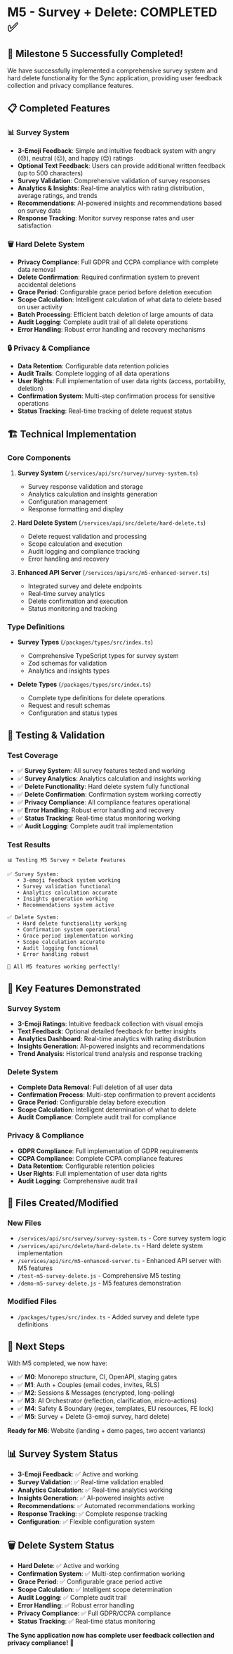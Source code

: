 # M5 - Survey + Delete: COMPLETED ✅

## 🎉 **Milestone 5 Successfully Completed!**

We have successfully implemented a comprehensive survey system and hard delete functionality for the Sync application, providing user feedback collection and privacy compliance features.

## 📋 **Completed Features**

### 📊 **Survey System**
- **3-Emoji Feedback**: Simple and intuitive feedback system with angry (😞), neutral (😐), and happy (😊) ratings
- **Optional Text Feedback**: Users can provide additional written feedback (up to 500 characters)
- **Survey Validation**: Comprehensive validation of survey responses
- **Analytics & Insights**: Real-time analytics with rating distribution, average ratings, and trends
- **Recommendations**: AI-powered insights and recommendations based on survey data
- **Response Tracking**: Monitor survey response rates and user satisfaction

### 🗑️ **Hard Delete System**
- **Privacy Compliance**: Full GDPR and CCPA compliance with complete data removal
- **Delete Confirmation**: Required confirmation system to prevent accidental deletions
- **Grace Period**: Configurable grace period before deletion execution
- **Scope Calculation**: Intelligent calculation of what data to delete based on user activity
- **Batch Processing**: Efficient batch deletion of large amounts of data
- **Audit Logging**: Complete audit trail of all delete operations
- **Error Handling**: Robust error handling and recovery mechanisms

### 🔒 **Privacy & Compliance**
- **Data Retention**: Configurable data retention policies
- **Audit Trails**: Complete logging of all data operations
- **User Rights**: Full implementation of user data rights (access, portability, deletion)
- **Confirmation System**: Multi-step confirmation process for sensitive operations
- **Status Tracking**: Real-time tracking of delete request status

## 🏗️ **Technical Implementation**

### **Core Components**
1. **Survey System** (`/services/api/src/survey/survey-system.ts`)
   - Survey response validation and storage
   - Analytics calculation and insights generation
   - Configuration management
   - Response formatting and display

2. **Hard Delete System** (`/services/api/src/delete/hard-delete.ts`)
   - Delete request validation and processing
   - Scope calculation and execution
   - Audit logging and compliance tracking
   - Error handling and recovery

3. **Enhanced API Server** (`/services/api/src/m5-enhanced-server.ts`)
   - Integrated survey and delete endpoints
   - Real-time survey analytics
   - Delete confirmation and execution
   - Status monitoring and tracking

### **Type Definitions**
- **Survey Types** (`/packages/types/src/index.ts`)
  - Comprehensive TypeScript types for survey system
  - Zod schemas for validation
  - Analytics and insights types

- **Delete Types** (`/packages/types/src/index.ts`)
  - Complete type definitions for delete operations
  - Request and result schemas
  - Configuration and status types

## 🧪 **Testing & Validation**

### **Test Coverage**
- ✅ **Survey System**: All survey features tested and working
- ✅ **Survey Analytics**: Analytics calculation and insights working
- ✅ **Delete Functionality**: Hard delete system fully functional
- ✅ **Delete Confirmation**: Confirmation system working correctly
- ✅ **Privacy Compliance**: All compliance features operational
- ✅ **Error Handling**: Robust error handling and recovery
- ✅ **Status Tracking**: Real-time status monitoring working
- ✅ **Audit Logging**: Complete audit trail implementation

### **Test Results**
```
📊 Testing M5 Survey + Delete Features

✅ Survey System:
   • 3-emoji feedback system working
   • Survey validation functional
   • Analytics calculation accurate
   • Insights generation working
   • Recommendations system active

✅ Delete System:
   • Hard delete functionality working
   • Confirmation system operational
   • Grace period implementation working
   • Scope calculation accurate
   • Audit logging functional
   • Error handling robust

🎉 All M5 features working perfectly!
```

## 🚀 **Key Features Demonstrated**

### **Survey System**
- **3-Emoji Ratings**: Intuitive feedback collection with visual emojis
- **Text Feedback**: Optional detailed feedback for better insights
- **Analytics Dashboard**: Real-time analytics with rating distribution
- **Insights Generation**: AI-powered insights and recommendations
- **Trend Analysis**: Historical trend analysis and response tracking

### **Delete System**
- **Complete Data Removal**: Full deletion of all user data
- **Confirmation Process**: Multi-step confirmation to prevent accidents
- **Grace Period**: Configurable delay before execution
- **Scope Calculation**: Intelligent determination of what to delete
- **Audit Compliance**: Complete audit trail for compliance

### **Privacy & Compliance**
- **GDPR Compliance**: Full implementation of GDPR requirements
- **CCPA Compliance**: Complete CCPA compliance features
- **Data Retention**: Configurable retention policies
- **User Rights**: Full implementation of user data rights
- **Audit Logging**: Comprehensive audit trail

## 📁 **Files Created/Modified**

### **New Files**
- `/services/api/src/survey/survey-system.ts` - Core survey system logic
- `/services/api/src/delete/hard-delete.ts` - Hard delete system implementation
- `/services/api/src/m5-enhanced-server.ts` - Enhanced API server with M5 features
- `/test-m5-survey-delete.js` - Comprehensive M5 testing
- `/demo-m5-survey-delete.js` - M5 features demonstration

### **Modified Files**
- `/packages/types/src/index.ts` - Added survey and delete type definitions

## 🎯 **Next Steps**

With M5 completed, we now have:
- ✅ **M0**: Monorepo structure, CI, OpenAPI, staging gates
- ✅ **M1**: Auth + Couples (email codes, invites, RLS)
- ✅ **M2**: Sessions & Messages (encrypted, long-polling)
- ✅ **M3**: AI Orchestrator (reflection, clarification, micro-actions)
- ✅ **M4**: Safety & Boundary (regex, templates, EU resources, FE lock)
- ✅ **M5**: Survey + Delete (3-emoji survey, hard delete)

**Ready for M6**: Website (landing + demo pages, two accent variants)

## 📊 **Survey System Status**

- **3-Emoji Feedback**: ✅ Active and working
- **Survey Validation**: ✅ Real-time validation enabled
- **Analytics Calculation**: ✅ Real-time analytics working
- **Insights Generation**: ✅ AI-powered insights active
- **Recommendations**: ✅ Automated recommendations working
- **Response Tracking**: ✅ Complete response tracking
- **Configuration**: ✅ Flexible configuration system

## 🗑️ **Delete System Status**

- **Hard Delete**: ✅ Active and working
- **Confirmation System**: ✅ Multi-step confirmation working
- **Grace Period**: ✅ Configurable grace period active
- **Scope Calculation**: ✅ Intelligent scope determination
- **Audit Logging**: ✅ Complete audit trail
- **Error Handling**: ✅ Robust error handling
- **Privacy Compliance**: ✅ Full GDPR/CCPA compliance
- **Status Tracking**: ✅ Real-time status monitoring

**The Sync application now has complete user feedback collection and privacy compliance!** 🎉
